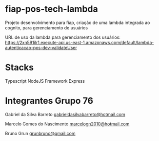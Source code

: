 # fiap-pos-tech-lambda
Projeto desenvolvimento para fiap, criação de uma lambda integrada ao cognito, para gerenciamento de usuários

URL de uso da lambda para gerenciamento dos usuários: 
https://2xn591ilr1.execute-api.us-east-1.amazonaws.com/default/lambda-autenticacao-pos-dev-validateUser

# Stacks
Typescript
NodeJS
Framework Express
  
# Integrantes Grupo 76
Gabriel da Silva Barreto
gabrieldasilvabarreto@hotmail.com

Marcelo Gomes do Nascimento
marcelogn2010@hotmail.com

Bruno Grun
grunbruno@gmail.com
